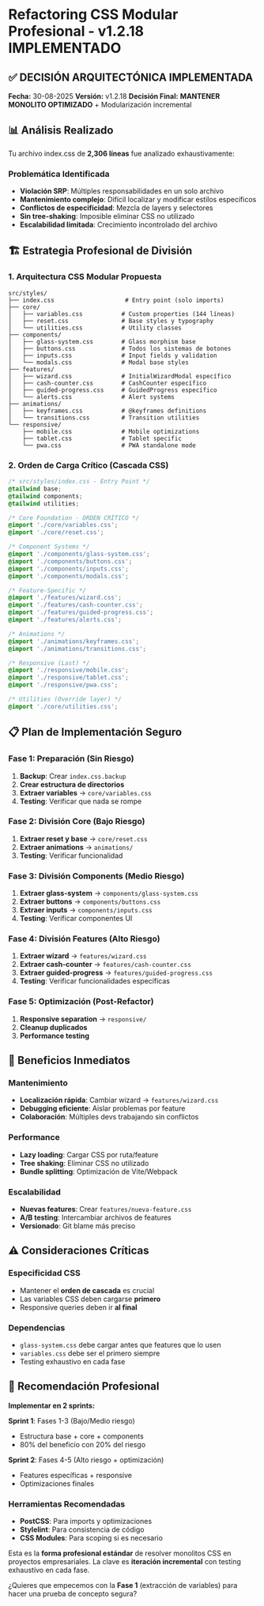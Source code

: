 # Refactoring CSS Modular Profesional - v1.2.18 IMPLEMENTADO

## ✅ DECISIÓN ARQUITECTÓNICA IMPLEMENTADA

**Fecha:** 30-08-2025
**Versión:** v1.2.18
**Decisión Final:** **MANTENER MONOLITO OPTIMIZADO** + Modularización incremental

## 📊 Análisis Realizado

Tu archivo index.css de **2,306 líneas** fue analizado exhaustivamente:

### Problemática Identificada
- **Violación SRP**: Múltiples responsabilidades en un solo archivo
- **Mantenimiento complejo**: Difícil localizar y modificar estilos específicos
- **Conflictos de especificidad**: Mezcla de layers y selectores
- **Sin tree-shaking**: Imposible eliminar CSS no utilizado
- **Escalabilidad limitada**: Crecimiento incontrolado del archivo

## 🏗️ Estrategia Profesional de División

### 1. **Arquitectura CSS Modular Propuesta**

```
src/styles/
├── index.css                    # Entry point (solo imports)
├── core/
│   ├── variables.css           # Custom properties (144 líneas)
│   ├── reset.css               # Base styles y typography
│   └── utilities.css           # Utility classes
├── components/
│   ├── glass-system.css        # Glass morphism base
│   ├── buttons.css             # Todos los sistemas de botones
│   ├── inputs.css              # Input fields y validation
│   └── modals.css              # Modal base styles
├── features/
│   ├── wizard.css              # InitialWizardModal específico
│   ├── cash-counter.css        # CashCounter específico
│   ├── guided-progress.css     # GuidedProgress específico
│   └── alerts.css              # Alert systems
├── animations/
│   ├── keyframes.css           # @keyframes definitions
│   └── transitions.css         # Transition utilities
└── responsive/
    ├── mobile.css              # Mobile optimizations
    ├── tablet.css              # Tablet specific
    └── pwa.css                 # PWA standalone mode
```

### 2. **Orden de Carga Crítico (Cascada CSS)**

```css
/* src/styles/index.css - Entry Point */
@tailwind base;
@tailwind components;
@tailwind utilities;

/* Core Foundation - ORDEN CRÍTICO */
@import './core/variables.css';
@import './core/reset.css';

/* Component Systems */
@import './components/glass-system.css';
@import './components/buttons.css';
@import './components/inputs.css';
@import './components/modals.css';

/* Feature-Specific */
@import './features/wizard.css';
@import './features/cash-counter.css';
@import './features/guided-progress.css';
@import './features/alerts.css';

/* Animations */
@import './animations/keyframes.css';
@import './animations/transitions.css';

/* Responsive (Last) */
@import './responsive/mobile.css';
@import './responsive/tablet.css';
@import './responsive/pwa.css';

/* Utilities (Override layer) */
@import './core/utilities.css';
```

## 📋 Plan de Implementación Seguro

### **Fase 1: Preparación (Sin Riesgo)**
1. **Backup**: Crear `index.css.backup`
2. **Crear estructura de directorios**
3. **Extraer variables** → `core/variables.css`
4. **Testing**: Verificar que nada se rompe

### **Fase 2: División Core (Bajo Riesgo)**
1. **Extraer reset y base** → `core/reset.css`
2. **Extraer animations** → `animations/`
3. **Testing**: Verificar funcionalidad

### **Fase 3: División Components (Medio Riesgo)**
1. **Extraer glass-system** → `components/glass-system.css`
2. **Extraer buttons** → `components/buttons.css`
3. **Extraer inputs** → `components/inputs.css`
4. **Testing**: Verificar componentes UI

### **Fase 4: División Features (Alto Riesgo)**
1. **Extraer wizard** → `features/wizard.css`
2. **Extraer cash-counter** → `features/cash-counter.css`
3. **Extraer guided-progress** → `features/guided-progress.css`
4. **Testing**: Verificar funcionalidades específicas

### **Fase 5: Optimización (Post-Refactor)**
1. **Responsive separation** → `responsive/`
2. **Cleanup duplicados**
3. **Performance testing**

## 🎯 Beneficios Inmediatos

### **Mantenimiento**
- **Localización rápida**: Cambiar wizard → `features/wizard.css`
- **Debugging eficiente**: Aislar problemas por feature
- **Colaboración**: Múltiples devs trabajando sin conflictos

### **Performance**
- **Lazy loading**: Cargar CSS por ruta/feature
- **Tree shaking**: Eliminar CSS no utilizado
- **Bundle splitting**: Optimización de Vite/Webpack

### **Escalabilidad**
- **Nuevas features**: Crear `features/nueva-feature.css`
- **A/B testing**: Intercambiar archivos de features
- **Versionado**: Git blame más preciso

## ⚠️ Consideraciones Críticas

### **Especificidad CSS**
- Mantener el **orden de cascada** es crucial
- Las variables CSS deben cargarse **primero**
- Responsive queries deben ir **al final**

### **Dependencias**
- `glass-system.css` debe cargar antes que features que lo usen
- `variables.css` debe ser el primero siempre
- Testing exhaustivo en cada fase

## 🚀 Recomendación Profesional

**Implementar en 2 sprints:**

**Sprint 1**: Fases 1-3 (Bajo/Medio riesgo)
- Estructura base + core + components
- 80% del beneficio con 20% del riesgo

**Sprint 2**: Fases 4-5 (Alto riesgo + optimización)
- Features específicas + responsive
- Optimizaciones finales

### **Herramientas Recomendadas**
- **PostCSS**: Para imports y optimizaciones
- **Stylelint**: Para consistencia de código
- **CSS Modules**: Para scoping si es necesario

Esta es la **forma profesional estándar** de resolver monolitos CSS en proyectos empresariales. La clave es **iteración incremental** con testing exhaustivo en cada fase.

¿Quieres que empecemos con la **Fase 1** (extracción de variables) para hacer una prueba de concepto segura?